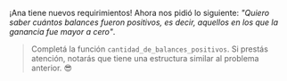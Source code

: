 ¡Ana tiene nuevos requirimientos! Ahora nos pidió lo siguiente: _"Quiero saber cuántos balances fueron positivos, es decir, aquellos en los que la ganancia fue mayor a cero"_.

> Completá la función `cantidad_de_balances_positivos`. Si prestás atención, notarás que tiene una estructura similar al problema anterior. :sunglasses:
